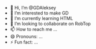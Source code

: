 - 👋 Hi, I’m @GDAleksey
- 👀 I’m interested to make GD
- 🌱 I’m currently learning HTML
- 💞️ I’m looking to collaborate on RobTop
- 📫 How to reach me ...
- 😄 Pronouns: ...
- ⚡ Fun fact: ...

<!---
GDAleksey/GDAleksey is a ✨ special ✨ repository because its `README.md` (this file) appears on your GitHub profile.
You can click the Preview link to take a look at your changes.
--->
